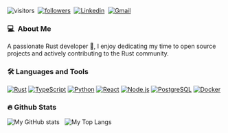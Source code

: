 ![visitors](https://visitor-badge.laobi.icu/badge?page_id=leonzchang)&nbsp;&nbsp;[![followers](https://img.shields.io/github/followers/leonzchang?label=Followers&style=social)](https://github.com/leonzchang?tab=followers)&nbsp;&nbsp;[![Linkedin](https://img.shields.io/badge/LinkedIn-blue?logo=linkedin&logoColor=black)](https://www.linkedin.com/in/li-chang-b7454521b/)&nbsp;&nbsp;[![Gmail](https://img.shields.io/badge/Gmail-red?logo=gmail&logoColor=black)](mailto:bellerophon00530@gmail.com)

### 💻 &nbsp;About Me 
A passionate Rust developer 🦀, I enjoy dedicating my time to open source projects and actively contributing to the Rust community.

### 🛠️ Languages and Tools
[![Rust](https://img.shields.io/badge/Rust-gray?logo=rust&logoColor=black)](https://www.rust-lang.org/)
[![TypeScript](https://img.shields.io/badge/TypeScript-gray?logo=typescript&logoColor=blue)](https://www.typescriptlang.org/)
[![Python](https://img.shields.io/badge/Python-gray?logo=python&logoColor=yellow)](https://www.python.org/)
[![React](https://img.shields.io/badge/React-gray?logo=react&logoColor=blue)](https://reactjs.org/)
[![Node.js](https://img.shields.io/badge/Node.js-gray?logo=nodedotjs&logoColor=darkgreen)](https://nodejs.org/en/)
[![PostgreSQL](https://img.shields.io/badge/PostgreSQL-gray?logo=postgresql&logoColor=blue)](https://www.postgresql.org/)
[![Docker](https://img.shields.io/badge/Docker-gray?logo=docker&logoColor=blue)](https://www.docker.com/)


### 🔥 Github Stats
![My GitHub stats](https://github-readme-stats.vercel.app/api?username=leonzchang&show_icons=true&theme=onedark)&nbsp;&nbsp;
![My Top Langs](https://github-readme-stats.vercel.app/api/top-langs/?username=leonzchang&layout=compact&theme=onedark)





